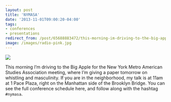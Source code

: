 ```yaml
---
layout: post 
title: 'NYMASA' 
date: '2013-11-01T09:00:20-04:00' 
tags: 
- conferences 
- presentations 
redirect_from: /post/65688883472/this-morning-im-driving-to-the-big-apple-for-the/
image: /images/radio-pink.jpg
---
```


![](http://d.pr/Us9M+)

This morning I’m driving to the Big Apple for the New York Metro American Studies Association meeting, where I’m giving a paper tomorrow on whistling and masculinity. If you are in the neighborhood, my talk is at 11am at 1 Pace Plaza, right on the Manhattan side of the Brooklyn Bridge. You can see the full conference schedule here, and follow along with the hashtag `#nymasa`. 
